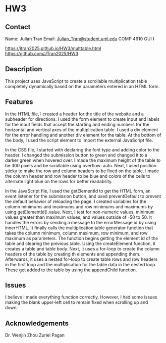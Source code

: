 # HW3

## Contact
Name: Julian Tran
Email: Julian_Tran@student.uml.edu
COMP 4610 GUI I

https://jtran2025.github.io/HW3/multtable.html
https://github.com/JTran2025/HW3

## Description
This project uses JavaScript to create a scrollable multiplication table completely dynamically based on the parameters entered in an HTML form.

## Features
In the HTML file, I created a header for the title of the website and a subheader for directions. I used the form element to create input and labels for the input fields that accept the starting and ending numbers for the horizontal and vertical axes of the multiplication table. I used a div element for the error handling and another div element for the table. At the bottom of the body, I used the script element to import the external JavaScript file.

In the CSS file, I started with declaring the font type and adding color to the header. I changed the submission button to green and changed it to a darker green when hovered over. I made the maximum height of the table to be 300 pixels and be scrollable using overflow: auto. Next, I used position: sticky to make the row and column headers to be fixed on the table. I made the column header and row header to be blue and colors of the cells to alternate light blue on the rows for better readability.

In the JavaScript file, I used the getElementId to get the HTML form, an event listener for the submission button, and used preventDefault to prevent the default behavior of reloading the page. I created variables for the column minimums and maximums and row minimums and maximums by using getElementId().value. Next, I test for non-numeric values, minimum values greater than maximum values, and values outside of -50 to 50. It handles the errors by sending a message to the errorMessage id by using innerHTML. It finally calls the multiplication table generator function that takes the column minimum, column maximum, row minimum, and row maximum as parameters.
The function begins getting the element id of the table and clearing the previous table. Using the createElement function, it creates a table and table body. Next, it uses a for-loop to create the column headers of the table by creating th elements and appending them. Afterwards, it uses a nested for-loop to create table rows and row headers in the first loop and the multiplication for the table data in the nested loop. These get added to the table by using the appendChild function.

## Issues
I believe I made everything function correctly. However, I had some issues making the blank upper-left cell to remain fixed when scrolling up and down.

## Acknowledgements
Dr. Wenjin Zhou
Zuriel Pagan
